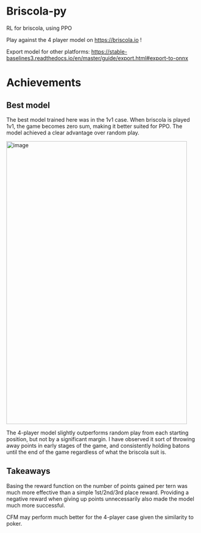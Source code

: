 # Briscola-py

RL for briscola, using PPO

Play against the 4 player model on https://briscola.io !

Export model for other platforms: https://stable-baselines3.readthedocs.io/en/master/guide/export.html#export-to-onnx

# Achievements

## Best model

The best model trained here was in the 1v1 case. When briscola is played 1v1, the game becomes zero sum, making it better suited for PPO. The model achieved a clear advantage over random play.

<img width="474" height="744" alt="image" src="https://github.com/user-attachments/assets/014f90ad-e14f-4e14-ba7b-5e3b51100725" />

The 4-player model slightly outperforms random play from each starting position, but not by a significant margin. I have observed it sort of throwing away points in early stages of the game, and consistently holding batons until the end of the game regardless of what the briscola suit is. 

## Takeaways

Basing the reward function on the number of points gained per tern was much more effective than a simple 1st/2nd/3rd place reward. 
Providing a negative reward when giving up points unnecessarily also made the model much more successful.

CFM may perform much better for the 4-player case given the similarity to poker.
